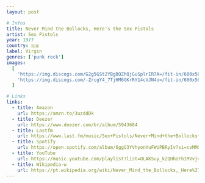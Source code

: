 ```yaml
---
layout: post

# Infos
title: Never Mind the Bollocks, Here's the Sex Pistols
artist: Sex Pistols
year: 1977
country: 🇬🇧
label: Virgin
genres: ['punk rock']
images:
  [
    'https://img.discogs.com/G2g5GSt2YBgBOZhQjGuSplrIR7A=/fit-in/600x566/filters:strip_icc():format(jpeg):mode_rgb():quality(90)/discogs-images/R-2558425-1377106336-4419.jpeg.jpg',
    'https://img.discogs.com/-ZrcgY4_7TjHM6GKrRY14cVJN4o=/fit-in/600x566/filters:strip_icc():format(jpeg):mode_rgb():quality(90)/discogs-images/R-2558425-1377106376-3291.jpeg.jpg',
  ]

# Links
links:
  - title: Amazon
    url: https://amzn.to/3uzddDk
  - title: Deezer
    url: https://www.deezer.com/br/album/5943684
  - title: Lastfm
    url: https://www.last.fm/music/Sex+Pistols/Never+Mind+the+Bollocks+Here%27s+the+Sex+Pistols
  - title: Spotify
    url: https://open.spotify.com/album/6ggO3YVhyonYuFWUPBRyIv?si=cvMMGivXTpGPdQ377sJEeA
  - title: YouTube
    url: https://music.youtube.com/playlist?list=OLAK5uy_kZQHhUFhIMVvjv7WaBcI3jxW7E-dtesN4
  - title: Wikipedia-w
    url: https://pt.wikipedia.org/wiki/Never_Mind_the_Bollocks,_Here%27s_the_Sex_Pistols
---
```

